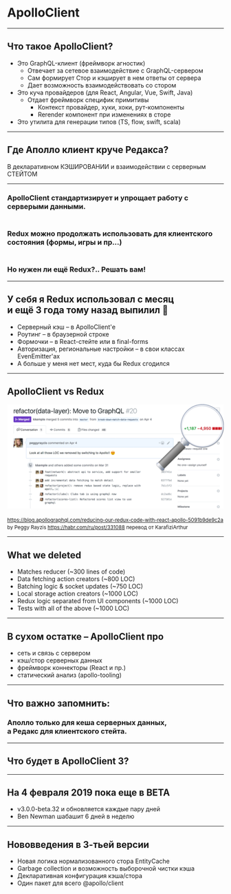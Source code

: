 # ApolloClient

-----

## Что такое ApolloClient?

- Это GraphQL-клиент (фреймворк агностик) <!-- .element: class="fragment green" -->
  - Отвечает за сетевое взаимодействие с GraphQL-сервером <!-- .element: class="fragment" -->
  - Сам формирует Стор и кэширует в нем ответы от сервера <!-- .element: class="fragment" -->
  - Дает возможность взаимодействовать со стором <!-- .element: class="fragment" -->
- Это куча провайдеров (для React, Angular, Vue, Swift, Java) <!-- .element: class="fragment orange" -->
  - Отдает фреймворк специфик примитивы <!-- .element: class="fragment" -->
    - Контекст провайдер, хуки, хоки, рут-компоненты <!-- .element: class="fragment" -->
    - Rerender компонент при изменениях в сторе <!-- .element: class="fragment" -->
- Это утилита для генерации типов (TS, flow, swift, scala) <!-- .element: class="fragment red" -->

-----

## Где Аполло клиент круче Редакса?

В декларативном КЭШИРОВАНИИ и взаимодействии с серверным СТЕЙТОМ <!-- .element: class="green" -->

-----

### ApolloClient стандартизирует и упрощает работу с серверыми данными. <!-- .element: class="green" -->

### <br/>Redux можно продолжать использовать для клиентского состояния (формы, игры и пр...) <!-- .element: class="fragment orange" -->

### <br/>Но нужен ли ещё Redux?.. Решать вам! <!-- .element: class="fragment red" -->

-----

## У себя я Redux использовал с месяц <br/>и ещё 3 года тому назад выпилил 🎉 <!-- .element: class="red" -->

- Серверный кэш – в ApolloClient'е <!-- .element: class="fragment" -->
- Роутинг – в браузерной строке <!-- .element: class="fragment" -->
- Формочки – в React-стейте или в final-forms <!-- .element: class="fragment" -->
- Авторизация, региональные настройки – в свои классах EvenEmitter'ах <!-- .element: class="fragment" -->
- А больше у меня нет мест, куда бы Redux сгодился <!-- .element: class="fragment orange" -->

-----

## ApolloClient vs Redux

![peggy](./peggy-redux-apollo.png) <!-- .element: style="max-width: 800px" -->

<small>
  <a href="https://blog.apollographql.com/reducing-our-redux-code-with-react-apollo-5091b9de9c2a">https://blog.apollographql.com/reducing-our-redux-code-with-react-apollo-5091b9de9c2a</a> by Peggy Rayzis
  <a href="https://habr.com/ru/post/331088">https://habr.com/ru/post/331088</a> перевод от KarafiziArthur
</small>

-----

## What we deleted <!-- .element: class="red" -->

- Matches reducer (~300 lines of code) <!-- .element: class="fragment" -->
- Data fetching action creators (~800 LOC) <!-- .element: class="fragment" -->
- Batching logic & socket updates (~750 LOC) <!-- .element: class="fragment" -->
- Local storage action creators (~1000 LOC) <!-- .element: class="fragment" -->
- Redux logic separated from UI components (~1000 LOC) <!-- .element: class="fragment" -->
- Tests with all of the above (~1000 LOC) <!-- .element: class="fragment" -->

-----

## В сухом остатке – ApolloClient про <!-- .element: class="green" -->

- сеть и связь с сервером <!-- .element: class="fragment" -->
- кэш/стор серверных данных<!-- .element: class="fragment" -->
- фреймворк коннекторы (React и пр.)<!-- .element: class="fragment" -->
- статический анализ (apollo-tooling) <!-- .element: class="fragment" -->

-----

## Что важно запомнить:

### Аполло только для кеша серверных данных, <br/>а Редакс для клиентского стейта. <!-- .element: class="fragment green" -->

-----

## Что будет в ApolloClient 3?

-----

## На 4 февраля 2019 пока еще в BETA <!-- .element: class="orange" -->

- v3.0.0-beta.32 и обновляется каждые пару дней <!-- .element: class="fragment" -->
- Ben Newman шабашит 6 дней в неделю <!-- .element: class="fragment" -->

-----

## Нововведения в 3-тьей версии <!-- .element: class="orange" -->

- Новая логика нормализованного стора EntityCache <!-- .element: class="fragment" -->
- Garbage collection и возможность выборочной чистки кэша <!-- .element: class="fragment" -->
- Декларативная конфигурация кэша/стора <!-- .element: class="fragment" -->
- Один пакет для всего @apollo/client <!-- .element: class="fragment" -->
